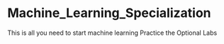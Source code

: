 # Machine_Learning_Specialization
This is all you need to start machine learning
Practice the Optional Labs
